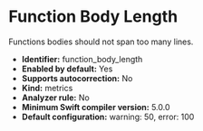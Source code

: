 # Function Body Length

Functions bodies should not span too many lines.

* **Identifier:** function_body_length
* **Enabled by default:** Yes
* **Supports autocorrection:** No
* **Kind:** metrics
* **Analyzer rule:** No
* **Minimum Swift compiler version:** 5.0.0
* **Default configuration:** warning: 50, error: 100